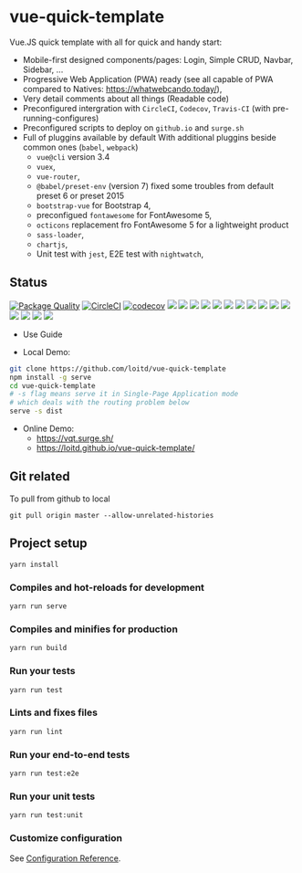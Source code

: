 # vue-quick-template
Vue.JS quick template with all for quick and handy start:
* Mobile-first designed components/pages: Login, Simple CRUD, Navbar, Sidebar, ... 
* Progressive Web Application (PWA) ready (see all capable of PWA compared to Natives: https://whatwebcando.today/), 
* Very detail comments about all things (Readable code)
* Preconfigured intergration with `CircleCI`, `Codecov`, `Travis-CI` (with pre-running-configures)
* Preconfigured scripts to deploy on `github.io` and `surge.sh`
* Full of pluggins available by default With additional pluggins beside common ones (`babel`, `webpack`)
    * `vue@cli` version 3.4
    * `vuex`, 
    * `vue-router`, 
    * `@babel/preset-env` (version 7) fixed some troubles from default preset 6 or preset 2015
    * `bootstrap-vue` for Bootstrap 4, 
    * preconfigued `fontawesome` for FontAwesome 5,
    * `octicons` replacement fro FontAwesome 5 for a lightweight product 
    * `sass-loader`, 
    * `chartjs`,  
    * Unit test with `jest`, E2E test with `nightwatch`,

## Status
[![Package Quality](https://npm.packagequality.com/shield/vue-quick-template.svg)](https://packagequality.com/#?package=vue-quick-template)
[![CircleCI](https://circleci.com/gh/loitd/vue-quick-template.svg?style=svg)](https://circleci.com/gh/loitd/vue-quick-template)
[![codecov](https://codecov.io/gh/loitd/vue-quick-template/branch/master/graph/badge.svg)](https://codecov.io/gh/loitd/vue-quick-template)
![](https://img.shields.io/npm/dt/vue-quick-template.svg?style=flat)
![](https://img.shields.io/npm/dw/vue-quick-template.svg?style=flat)
![](https://img.shields.io/npm/l/vue-quick-template.svg?style=flat)
![](https://img.shields.io/npm/v/vue-quick-template.svg?style=flat)
![](https://img.shields.io/node/v/vue-quick-template.svg?style=flat)
![](https://img.shields.io/github/last-commit/loitd/vue-quick-template.svg?style=flat)
![](https://img.shields.io/npm/collaborators/vue-quick-template.svg?style=flat)
![](https://img.shields.io/maintenance/yes/2019.svg?style=flat)
![](https://img.shields.io/librariesio/dependents/npm/vue-quick-template.svg?style=flat)
![](https://img.shields.io/github/issues/loitd/vue-quick-template.svg?style=flat)
![](https://img.shields.io/github/issues-closed/loitd/vue-quick-template.svg?style=flat)
![](https://img.shields.io/librariesio/release/npm/vue-quick-template.svg?style=flat)
![](https://img.shields.io/github/languages/top/loitd/vue-quick-template.svg?style=flat)
![](https://img.shields.io/snyk/vulnerabilities/npm/vue-quick-template.svg?style=flat)
![](https://img.shields.io/github/repo-size/loitd/vue-quick-template.svg?style=flat)
* Use Guide

* Local Demo:
```bash
git clone https://github.com/loitd/vue-quick-template
npm install -g serve
cd vue-quick-template
# -s flag means serve it in Single-Page Application mode
# which deals with the routing problem below
serve -s dist
```
* Online Demo:  
    * https://vqt.surge.sh/
    * https://loitd.github.io/vue-quick-template/

## Git related
To pull from github to local
```
git pull origin master --allow-unrelated-histories
```
## Project setup
```
yarn install
```

### Compiles and hot-reloads for development
```
yarn run serve
```

### Compiles and minifies for production
```
yarn run build
```

### Run your tests
```
yarn run test
```

### Lints and fixes files
```
yarn run lint
```

### Run your end-to-end tests
```
yarn run test:e2e
```

### Run your unit tests
```
yarn run test:unit
```

### Customize configuration
See [Configuration Reference](https://cli.vuejs.org/config/).
